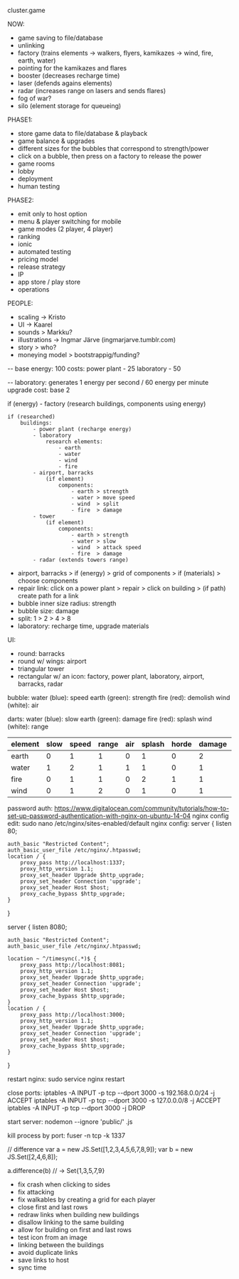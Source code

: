 cluster.game

NOW:
* game saving to file/database
* unlinking
* factory (trains elements -> walkers, flyers, kamikazes -> wind, fire, earth, water)
* pointing for the kamikazes and flares
* booster (decreases recharge time)
* laser (defends agains elements)
* radar (increases range on lasers and sends flares)
* fog of war?
* silo (element storage for queueing)

PHASE1:
* store game data to file/database & playback
* game balance & upgrades
* different sizes for the bubbles that correspond to strength/power
* click on a bubble, then press on a factory to release the power
* game rooms
* lobby
* deployment
* human testing

PHASE2:
* emit only to host option
* menu & player switching for mobile
* game modes (2 player, 4 player)
* ranking
* ionic
* automated testing
* pricing model
* release strategy
* IP
* app store / play store
* operations

PEOPLE:
* scaling -> Kristo
* UI -> Kaarel
* sounds > Markku?
* illustrations -> Ingmar Järve (ingmarjarve.tumblr.com)
* story > who?
* moneying model > bootstrappig/funding?

--
base energy: 100
costs:
power plant - 25
laboratory - 50

--
laboratory: generates 1 energy per second / 60 energy per minute
upgrade cost: base 2

if (energy)
	- factory (research buildings, components using energy)

	if (researched)
		buildings:
			- power plant (recharge energy)
			- laboratory
				research elements:
					- earth
					- water
					- wind
					- fire
			- airport, barracks
				(if element)
					components:
						- earth > strength
						- water > move speed
						- wind  > split
						- fire  > damage
			- tower
				(if element)
					components:
						- earth > strength
						- water > slow
						- wind  > attack speed
						- fire  > damage
			- radar (extends towers range)

* airport, barracks > if (energy) > grid of components > if (materials) > choose components
* repair link: click on a power plant > repair > click on building > (if path) create path for a link
* bubble inner size radius: strength
* bubble size: damage
* split: 1 > 2 > 4 > 8
* laboratory: recharge time, upgrade materials


UI:
- round:
	barracks
- round w/ wings:
	airport
- triangular
	tower
- rectangular w/ an icon:
	factory, power plant, laboratory, airport, barracks, radar


bubble:
water (blue): speed
earth (green): strength
fire (red): demolish
wind (white): air

darts:
water (blue): slow
earth (green): damage
fire (red): splash
wind (white): range


element | slow      | speed     | range    | air       | splash   | horde    | damage    | strength  |
--------|-----------|-----------|----------|-----------|----------|----------|-----------|-----------|
earth   |  0        |  1        |  1       |  0        |  1       |  0       |  2        |  2        | 7
water   |  1        |  2        |  1       |  1        |  1       |  0       |  1        |  1        | 6
fire    |  0        |  1        |  1       |  0        |  2       |  1       |  1        |  1        | 5
wind    |  0        |  1        |  2       |  0        |  1       |  0       |  1        |  1        | 6


password auth: 
https://www.digitalocean.com/community/tutorials/how-to-set-up-password-authentication-with-nginx-on-ubuntu-14-04 
nginx config edit: 
sudo nano /etc/nginx/sites-enabled/default 
nginx config: 
server {
    listen 80;

    auth_basic "Restricted Content";
    auth_basic_user_file /etc/nginx/.htpasswd;
    location / {
        proxy_pass http://localhost:1337;
        proxy_http_version 1.1;
        proxy_set_header Upgrade $http_upgrade;
        proxy_set_header Connection 'upgrade';
        proxy_set_header Host $host;
        proxy_cache_bypass $http_upgrade;
    }
}

server {
    listen 8080;

    auth_basic "Restricted Content";
    auth_basic_user_file /etc/nginx/.htpasswd;

	location ~ ^/timesync(.*)$ {
        proxy_pass http://localhost:8081;
        proxy_http_version 1.1;
        proxy_set_header Upgrade $http_upgrade;
        proxy_set_header Connection 'upgrade';
        proxy_set_header Host $host;
        proxy_cache_bypass $http_upgrade;
    }
    location / {
        proxy_pass http://localhost:3000;
        proxy_http_version 1.1;
        proxy_set_header Upgrade $http_upgrade;
        proxy_set_header Connection 'upgrade';
        proxy_set_header Host $host;
        proxy_cache_bypass $http_upgrade;
    }
}

restart nginx: 
sudo service nginx restart 

close ports: 
iptables -A INPUT -p tcp --dport 3000 -s 192.168.0.0/24 -j ACCEPT
iptables -A INPUT -p tcp --dport 3000 -s 127.0.0.0/8 -j ACCEPT
iptables -A INPUT -p tcp --dport 3000 -j DROP

start server:
nodemon --ignore 'public/' .js

kill process by port:
fuser -n tcp -k 1337

// difference
var a = new JS.Set([1,2,3,4,5,6,7,8,9]);
var b = new JS.Set([2,4,6,8]);

a.difference(b)
// -> Set{1,3,5,7,9}

* fix crash when clicking to sides
* fix attacking
* fix walkables by creating a grid for each player
* close first and last rows
* redraw links when building new buildings
* disallow linking to the same building
* allow for building on first and last rows
* test icon from an image
* linking between the buildings
* avoid duplicate links
* save links to host
* sync time